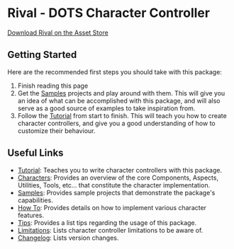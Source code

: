 
# Rival - DOTS Character Controller

[Download Rival on the Asset Store](https://assetstore.unity.com/packages/slug/225129)


## Getting Started

Here are the recommended first steps you should take with this package: 
1. Finish reading this page
1. Get the [Samples](./samples.md) projects and play around with them. This will give you an idea of what can be accomplished with this package, and will also serve as a good source of examples to take inspiration from.
1. Follow the [Tutorial](./tutorial.md) from start to finish. This will teach you how to create character controllers, and give you a good understanding of how to customize their behaviour.


## Useful Links

- [Tutorial](./tutorial.md): Teaches you to write character controllers with this package.
- [Characters](./characters.md): Provides an overview of the core Components, Aspects, Utilities, Tools, etc... that constitute the character implementation.
- [Samples](./samples.md): Provides sample projects that demonstrate the package's capabilities.
- [How To](./how-to.md): Provides details on how to implement various character features.
- [Tips](./tips.md): Provides a list tips regarding the usage of this package.
- [Limitations](./limitations.md): Lists character controller limitations to be aware of.
- [Changelog](./changelog.md): Lists version changes.
